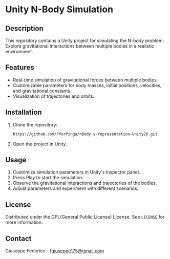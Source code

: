 # Unity N-Body Simulation

## Description

This repository contains a Unity project for simulating the N-body problem. Explore gravitational interactions between multiple bodies in a realistic environment.

## Features

- Real-time simulation of gravitational forces between multiple bodies.
- Customizable parameters for body masses, initial positions, velocities, and gravitational constants.
- Visualization of trajectories and orbits.

## Installation

1. Clone the repository:

    ```bash
    https://github.com/FforPingu/nBody-s-representation-Unity2D.git
    ```

2. Open the project in Unity.

## Usage

1. Customize simulation parameters in Unity's Inspector panel.
2. Press Play to start the simulation.
3. Observe the gravitational interactions and trajectories of the bodies.
4. Adjust parameters and experiment with different scenarios.

## License

Distributed under the GPL(General Public License) License. See `LICENSE` for more information.

## Contact

Giuseppe Federico - fgiuseppe175@gmail.com
